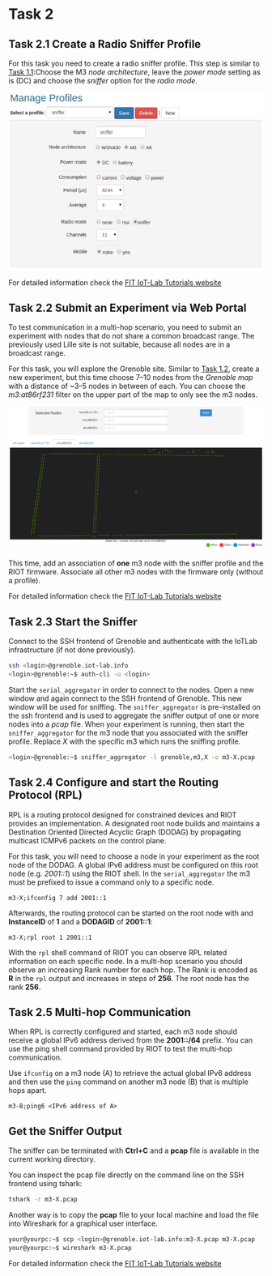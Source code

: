# Task 2

## Task 2.1 Create a Radio Sniffer Profile

For this task you need to create a radio sniffer profile.
This step is similar to [Task 1.1](https://github.com/inetrg/FIT-IoT-Lab-Tutorial/tree/master/task1):Choose the M3 *node architecture*,
leave the *power mode* setting as is (DC) and choose the *sniffer* option
for the *radio mode*.

![Sniffer Profile](../figures/profile_sniffer.jpg)

For detailed information check the [FIT IoT-Lab Tutorials website](https://www.iot-lab.info/tutorials/radio-sniffer/)


## Task 2.2 Submit an Experiment via Web Portal

To test communication in a multi-hop scenario, you need to submit an experiment
with nodes that do not share a common broadcast range. The previously used
Lille site is not suitable, because all nodes are in a broadcast range.

For this task, you will explore the Grenoble site. Similar to [Task 1.2](https://github.com/inetrg/FIT-IoT-Lab-Tutorial/tree/master/task1),
create a new experiment, but this time choose 7–10 nodes from the *Grenoble map*
with a distance of ~3–5 nodes in between of each. You can choose the
*m3:at86rf231* filter on the upper part of the map to only see the m3 nodes.

![Grenoble Map](../figures/grenoble_map.png)

This time, add an association of **one** m3 node with the sniffer profile and the
RIOT firmware. Associate all other m3 nodes with the firmware only (without a profile).

For detailed information check the [FIT IoT-Lab Tutorials website](https://www.iot-lab.info/tutorials/submit-an-experiment-with-web-portal-and-m3-nodes/)


## Task 2.3 Start the Sniffer

Connect to the SSH frontend of Grenoble and authenticate with the IoTLab
infrastructure (if not done previously).
```sh
ssh <login>@grenoble.iot-lab.info
<login>@grenoble:~$ auth-cli -u <login>
```

Start the `serial_aggregator` in order to connect to the nodes.
Open a new window and again connect to the SSH frontend of Grenoble.
This new window will be used for sniffing.
The `sniffer_aggregator` is pre-installed on the ssh frontend and is used to
aggregate the sniffer output of one or more nodes into a *pcap* file.
When your experiment is running, then start the `sniffer_aggregator` for the
m3 node that you associated with the sniffer profile.
Replace *X* with the specific m3 <NODE ID> which runs the sniffing profile.
```sh
<login>@grenoble:~$ sniffer_aggregator -l grenoble,m3,X -o m3-X.pcap
```


## Task 2.4 Configure and start the Routing Protocol (RPL)

RPL is a routing protocol designed for constrained devices and RIOT
provides an implementation. A designated root node builds and maintains
a Destination Oriented Directed Acyclic Graph (DODAG) by propagating
multicast ICMPv6 packets on the control plane.

For this task, you will need to choose a node in your experiment as the
root node of the DODAG. A global IPv6 address must be configured on this
root node (e.g. *2001::1*) using the RIOT shell.
In the `serial_aggregator` the m3 <NODE ID> must be prefixed to issue a command
only to a specific node.
```
m3-X;ifconfig 7 add 2001::1
```

Afterwards, the routing protocol can be started on the root node with
and **InstanceID** of **1** and a **DODAGID** of **2001::1**:
```
m3-X;rpl root 1 2001::1
```

With the `rpl` shell command of RIOT you can observe RPL related information
on each specific node. In a multi-hop scenario you should observe an increasing
Rank number for each hop. The Rank is encoded as **R** in the `rpl` output
and increases in steps of **256**. The root node has the rank **256**.


## Task 2.5 Multi-hop Communication

When RPL is correctly configured and started, each m3 node should receive
a global IPv6 address derived from the **2001::/64** prefix. You can use the
ping shell command provided by RIOT to test the multi-hop communication.

Use `ifconfig` on a m3 node (A) to retrieve the actual global IPv6 address and then
use the `ping` command on another m3 node (B) that is multiple hops apart.
```
m3-B;ping6 <IPv6 address of A>
```


## Get the Sniffer Output

The sniffer can be terminated with **Ctrl+C** and a **pcap** file is available
in the current working directory.

You can inspect the pcap file directly on the command line on the SSH frontend
using tshark:
```sh
tshark -r m3-X.pcap
```

Another way is to copy the **pcap** file to your local machine and load the
file into Wireshark for a graphical user interface.
```sh
your@yourpc:~$ scp <login>@grenoble.iot-lab.info:m3-X.pcap m3-X.pcap
your@yourpc:~$ wireshark m3-X.pcap
```

For detailed information check the [FIT IoT-Lab Tutorials website](https://www.iot-lab.info/tutorials/radio-sniffer/)
